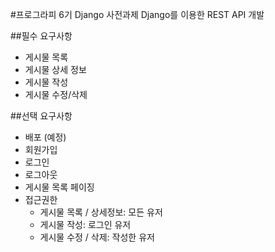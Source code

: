 #프로그라피 6기 Django 사전과제
Django를 이용한 REST API 개발

##필수 요구사항
- 게시물 목록
- 게시물 상세 정보
- 게시물 작성
- 게시물 수정/삭제 

##선택 요구사항
- 배포 (예정)
- 회원가입 
- 로그인
- 로그아웃
- 게시물 목록 페이징
- 접근권한
    - 게시물 목록 / 상세정보: 모든 유저
    - 게시물 작성: 로그인 유저
    - 게시물 수정 / 삭제: 작성한 유저